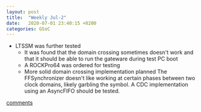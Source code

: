 ```yaml
---
layout: post
title:  "Weekly Jul-2"
date:   2020-07-01 23:40:15 +0200
categories: GSoC
---
```

- LTSSM was further tested
	- It was found that the domain crossing sometimes doesn't work and that it should be able to run the gateware during test PC boot
	- A ROCKPro64 was ordered for testing
	- More solid domain crossing implementation planned
The FFSynchronizer doesn't like working at certain phases between two clock domains, likely garbling the symbol.
A CDC implementation using an AsyncFIFO should be tested.



[comments][comments]

[git]: https://github.com/ECP5-PCIe/ECP5-PCIe
[Comments]: https://github.com/ECP5-PCIe/ECP5-PCIe.github.io/issues/23